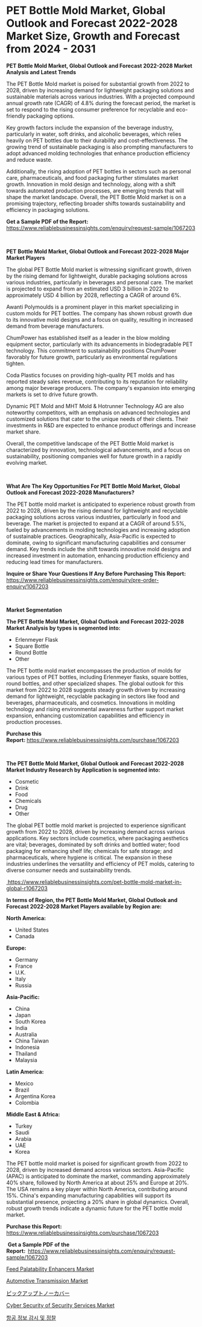 <p><h1>PET Bottle Mold Market, Global Outlook and Forecast 2022-2028 Market Size, Growth and Forecast from 2024 - 2031</h1></p><p><strong>PET Bottle Mold Market, Global Outlook and Forecast 2022-2028 Market Analysis and Latest Trends</strong></p>
<p><p>The PET Bottle Mold market is poised for substantial growth from 2022 to 2028, driven by increasing demand for lightweight packaging solutions and sustainable materials across various industries. With a projected compound annual growth rate (CAGR) of 4.8% during the forecast period, the market is set to respond to the rising consumer preference for recyclable and eco-friendly packaging options. </p><p>Key growth factors include the expansion of the beverage industry, particularly in water, soft drinks, and alcoholic beverages, which relies heavily on PET bottles due to their durability and cost-effectiveness. The growing trend of sustainable packaging is also prompting manufacturers to adopt advanced molding technologies that enhance production efficiency and reduce waste. </p><p>Additionally, the rising adoption of PET bottles in sectors such as personal care, pharmaceuticals, and food packaging further stimulates market growth. Innovation in mold design and technology, along with a shift towards automated production processes, are emerging trends that will shape the market landscape. Overall, the PET Bottle Mold market is on a promising trajectory, reflecting broader shifts towards sustainability and efficiency in packaging solutions.</p></p>
<p><strong>Get a Sample PDF of the Report:&nbsp;</strong> <a href="https://www.reliablebusinessinsights.com/enquiry/request-sample/1067203">https://www.reliablebusinessinsights.com/enquiry/request-sample/1067203</a></p>
<p>&nbsp;</p>
<p><strong>PET Bottle Mold Market, Global Outlook and Forecast 2022-2028 Major Market Players</strong></p>
<p><p>The global PET Bottle Mold market is witnessing significant growth, driven by the rising demand for lightweight, durable packaging solutions across various industries, particularly in beverages and personal care. The market is projected to expand from an estimated USD 3 billion in 2022 to approximately USD 4 billion by 2028, reflecting a CAGR of around 6%.</p><p>Awanti Polymoulds is a prominent player in this market specializing in custom molds for PET bottles. The company has shown robust growth due to its innovative mold designs and a focus on quality, resulting in increased demand from beverage manufacturers.</p><p>ChumPower has established itself as a leader in the blow molding equipment sector, particularly with its advancements in biodegradable PET technology. This commitment to sustainability positions ChumPower favorably for future growth, particularly as environmental regulations tighten.</p><p>Coda Plastics focuses on providing high-quality PET molds and has reported steady sales revenue, contributing to its reputation for reliability among major beverage producers. The company's expansion into emerging markets is set to drive future growth.</p><p>Dynamic PET Mold and MHT Mold & Hotrunner Technology AG are also noteworthy competitors, with an emphasis on advanced technologies and customized solutions that cater to the unique needs of their clients. Their investments in R&D are expected to enhance product offerings and increase market share.</p><p>Overall, the competitive landscape of the PET Bottle Mold market is characterized by innovation, technological advancements, and a focus on sustainability, positioning companies well for future growth in a rapidly evolving market.</p></p>
<p>&nbsp;</p>
<p><strong>What Are The Key Opportunities For PET Bottle Mold Market, Global Outlook and Forecast 2022-2028 Manufacturers?</strong></p>
<p><p>The PET bottle mold market is anticipated to experience robust growth from 2022 to 2028, driven by the rising demand for lightweight and recyclable packaging solutions across various industries, particularly in food and beverage. The market is projected to expand at a CAGR of around 5.5%, fueled by advancements in molding technologies and increasing adoption of sustainable practices. Geographically, Asia-Pacific is expected to dominate, owing to significant manufacturing capabilities and consumer demand. Key trends include the shift towards innovative mold designs and increased investment in automation, enhancing production efficiency and reducing lead times for manufacturers.</p></p>
<p><strong>Inquire or Share Your Questions If Any Before Purchasing This Report:</strong> <a href="https://www.reliablebusinessinsights.com/enquiry/pre-order-enquiry/1067203">https://www.reliablebusinessinsights.com/enquiry/pre-order-enquiry/1067203</a></p>
<p>&nbsp;</p>
<p><strong>Market Segmentation</strong></p>
<p><strong>The PET Bottle Mold Market, Global Outlook and Forecast 2022-2028 Market Analysis by types is segmented into:</strong></p>
<p><ul><li>Erlenmeyer Flask</li><li>Square Bottle</li><li>Round Bottle</li><li>Other</li></ul></p>
<p><p>The PET bottle mold market encompasses the production of molds for various types of PET bottles, including Erlenmeyer flasks, square bottles, round bottles, and other specialized shapes. The global outlook for this market from 2022 to 2028 suggests steady growth driven by increasing demand for lightweight, recyclable packaging in sectors like food and beverages, pharmaceuticals, and cosmetics. Innovations in molding technology and rising environmental awareness further support market expansion, enhancing customization capabilities and efficiency in production processes.</p></p>
<p><strong>Purchase this Report:&nbsp;</strong><a href="https://www.reliablebusinessinsights.com/purchase/1067203">https://www.reliablebusinessinsights.com/purchase/1067203</a></p>
<p>&nbsp;</p>
<p><strong>The PET Bottle Mold Market, Global Outlook and Forecast 2022-2028 Market Industry Research by Application is segmented into:</strong></p>
<p><ul><li>Cosmetic</li><li>Drink</li><li>Food</li><li>Chemicals</li><li>Drug</li><li>Other</li></ul></p>
<p><p>The global PET bottle mold market is projected to experience significant growth from 2022 to 2028, driven by increasing demand across various applications. Key sectors include cosmetics, where packaging aesthetics are vital; beverages, dominated by soft drinks and bottled water; food packaging for enhancing shelf life; chemicals for safe storage; and pharmaceuticals, where hygiene is critical. The expansion in these industries underlines the versatility and efficiency of PET molds, catering to diverse consumer needs and sustainability trends.</p></p>
<p><a href="https://www.reliablebusinessinsights.com/pet-bottle-mold-market-in-global-r1067203">&nbsp;https://www.reliablebusinessinsights.com/pet-bottle-mold-market-in-global-r1067203</a></p>
<p><strong>In terms of Region, the PET Bottle Mold Market, Global Outlook and Forecast 2022-2028 Market Players available by Region are:</strong></p>
<p>
    <p> <strong> North America: </strong>
        <ul>
            <li>United States</li>
            <li>Canada</li>
        </ul>
        </p> 
    <p> <strong> Europe: </strong>
        <ul>
            <li>Germany</li>
            <li>France</li>
            <li>U.K.</li>
            <li>Italy</li>
            <li>Russia</li>
        </ul>
        </p> 
    <p> <strong> Asia-Pacific: </strong>
        <ul>
            <li>China</li>
            <li>Japan</li>
            <li>South Korea</li>
            <li>India</li>
            <li>Australia</li>
            <li>China Taiwan</li>
            <li>Indonesia</li>
            <li>Thailand</li>
            <li>Malaysia</li>
        </ul>
        </p> 
    <p> <strong> Latin America: </strong>
        <ul>
            <li>Mexico</li>
            <li>Brazil</li>
            <li>Argentina Korea</li>
            <li>Colombia</li>
        </ul>
        </p> 
    <p> <strong> Middle East & Africa: </strong>
        <ul>
            <li>Turkey</li>
            <li>Saudi</li>
            <li>Arabia</li>
            <li>UAE</li>
            <li>Korea</li>
        </ul>
    </p>
    </p>
<p><p>The PET bottle mold market is poised for significant growth from 2022 to 2028, driven by increased demand across various sectors. Asia-Pacific (APAC) is anticipated to dominate the market, commanding approximately 40% share, followed by North America at about 25% and Europe at 20%. The USA remains a key player within North America, contributing around 15%. China's expanding manufacturing capabilities will support its substantial presence, projecting a 20% share in global dynamics. Overall, robust growth trends indicate a dynamic future for the PET bottle mold market.</p></p>
<p><strong>Purchase this Report: </strong><a href="https://www.reliablebusinessinsights.com/purchase/1067203">https://www.reliablebusinessinsights.com/purchase/1067203</a></p>
<p>&nbsp;<strong>Get a Sample PDF of the Report:&nbsp;&nbsp;</strong><a href="https://www.reliablebusinessinsights.com/enquiry/request-sample/1067203">https://www.reliablebusinessinsights.com/enquiry/request-sample/1067203</a></p>
<p><strong></strong></p>
<p><p><a href="https://medium.com/@joseph.baker466547/feed-palatability-enhancers-market-global-market-insights-and-regional-analysis-2024-2031-218892591197">Feed Palatability Enhancers Market</a></p><p><a href="https://www.linkedin.com/pulse/global-automotive-transmission-industry-analysis-report-qx6uf?trackingId=%2B8REJ%2B%2FlQfuMl0A15fKYwg%3D%3D">Automotive Transmission Market</a></p><p><a href="https://medium.com/@edmondg3yrtreenfelder8956/%E3%83%94%E3%83%83%E3%82%AF%E3%82%A2%E3%83%83%E3%83%97%E3%83%88%E3%83%8E%E3%83%BC%E3%82%AB%E3%83%90%E3%83%BC%E5%B8%82%E5%A0%B4%E3%81%AE%E8%A6%8F%E6%A8%A1%E3%81%A8%E3%82%B7%E3%82%A7%E3%82%A2%E5%88%86%E6%9E%90-%E6%88%90%E9%95%B7%E3%83%88%E3%83%AC%E3%83%B3%E3%83%89%E3%81%A8%E4%BA%88%E6%B8%AC2024%E5%B9%B4-2031%E5%B9%B4-6e10e1ac9add">ピックアップトノーカバー</a></p><p><a href="https://issuu.com/reportprime-2/docs/cyber-security-of-security-services_7fc4f910234314">Cyber Security of Security Services Market</a></p><p><a href="https://medium.com/@carlosdytouglas8907667/%EA%B3%B5%EC%A4%91-%EC%A0%95%EB%B3%B4-%EA%B0%90%EC%8B%9C-%EB%B0%8F-%EC%A0%95%EC%B0%B0-%EC%8B%9C%EC%9E%A5-%ED%95%84%EC%88%98-%EC%9A%94%EC%86%8C-2024%EB%85%84%EB%B6%80%ED%84%B0-2031%EB%85%84%EA%B9%8C%EC%A7%80%EC%9D%98-%EC%A3%BC%EC%9A%94-%EC%8B%9C%EC%9E%A5-%EC%B0%B8%EC%97%AC%EC%9E%90-%EC%88%98%EC%9A%94-%EB%8F%99%EC%9D%B8-%EB%B0%8F-roi-%EC%9E%A0%EC%9E%AC%EB%A0%A5-%EC%98%88%EC%B8%A1-b69fefb3b846">항공 정보 감시 및 정찰</a></p></p>